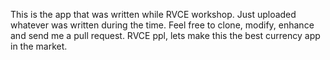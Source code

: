 This is the app that was written while RVCE workshop. Just uploaded whatever was written during the time. Feel free to clone, modify, enhance and send me a pull request. RVCE ppl, lets make this the best currency app in the market.

